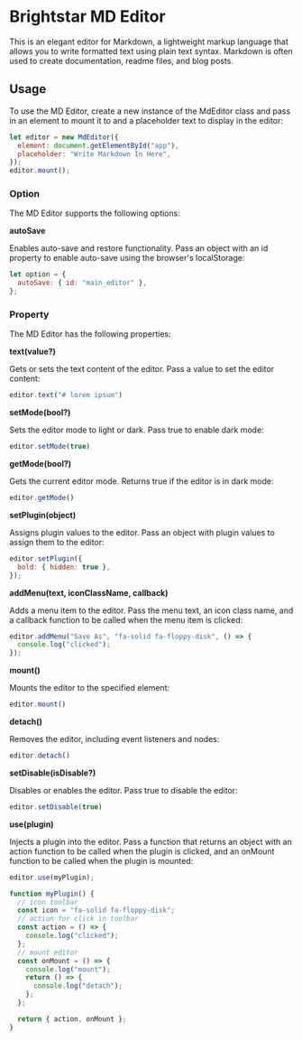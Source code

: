 # Brightstar MD Editor

This is an elegant editor for Markdown, a lightweight markup language that allows you to write formatted text using plain text syntax. Markdown is often used to create documentation, readme files, and blog posts.

## Usage

To use the MD Editor, create a new instance of the MdEditor class and pass in an element to mount it to and a placeholder text to display in the editor:

```javascript
let editor = new MdEditor({
  element: document.getElementById("app"),
  placeholder: "Write Markdown In Here",
});
editor.mount();
```

### Option

The MD Editor supports the following options:

**autoSave**

Enables auto-save and restore functionality. Pass an object with an id property to enable auto-save using the browser's localStorage:

```javascript
let option = {
  autoSave: { id: "main_editor" },
};
```

### Property

The MD Editor has the following properties:

**text(value?)**

Gets or sets the text content of the editor. Pass a value to set the editor content:

```javascript
editor.text("# lorem ipsum")
```

**setMode(bool?)**

Sets the editor mode to light or dark. Pass true to enable dark mode:

```javascript
editor.setMode(true)
```

**getMode(bool?)**

Gets the current editor mode. Returns true if the editor is in dark mode:

```javascript
editor.getMode()
```

**setPlugin(object)**

Assigns plugin values to the editor. Pass an object with plugin values to assign them to the editor:

```javascript
editor.setPlugin({
  bold: { hidden: true },
});
```

**addMenu(text, iconClassName, callback)**

Adds a menu item to the editor. Pass the menu text, an icon class name, and a callback function to be called when the menu item is clicked:

```javascript
editor.addMenu("Save As", "fa-solid fa-floppy-disk", () => {
  console.log("clicked");
});
```

**mount()**

Mounts the editor to the specified element:

```javascript
editor.mount()
```

**detach()**

Removes the editor, including event listeners and nodes:

```javascript
editor.detach()
```

**setDisable(isDisable?)**

Disables or enables the editor. Pass true to disable the editor:

```javascript
editor.setDisable(true)
```

**use(plugin)**

Injects a plugin into the editor. Pass a function that returns an object with an action function to be called when the plugin is clicked, and an onMount function to be called when the plugin is mounted:

```javascript
editor.use(myPlugin);

function myPlugin() {
  // icon toolbar
  const icon = "fa-solid fa-floppy-disk";
  // action for click in toolbar
  const action = () => {
    console.log("clicked");
  };
  // mount editor
  const onMount = () => {
    console.log("mount");
    return () => {
      console.log("detach");
    };
  };

  return { action, onMount };
}
```
